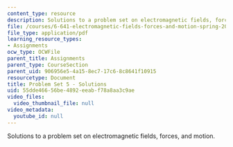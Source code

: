 ```yaml
---
content_type: resource
description: Solutions to a problem set on electromagnetic fields, forces, and motion.
file: /courses/6-641-electromagnetic-fields-forces-and-motion-spring-2005/55dde46656be4892eeabf78a8aa3c9ae_05_ps05_sol.pdf
file_type: application/pdf
learning_resource_types:
- Assignments
ocw_type: OCWFile
parent_title: Assignments
parent_type: CourseSection
parent_uid: 906956e5-4a15-8ec7-17c6-8c8641f10915
resourcetype: Document
title: Problem Set 5 - Solutions
uid: 55dde466-56be-4892-eeab-f78a8aa3c9ae
video_files:
  video_thumbnail_file: null
video_metadata:
  youtube_id: null
---
```

Solutions to a problem set on electromagnetic fields, forces, and motion.

